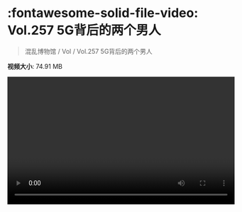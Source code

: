 # :fontawesome-solid-file-video: Vol.257 5G背后的两个男人

> 混乱博物馆 / Vol / Vol.257 5G背后的两个男人

**视频大小**: 74.91 MB

<video id="V-3d18c67c7fceda3cd3c1e72e810c79f4" width="512" height="288" preload="none" playsinline webkit-playsinline></video>